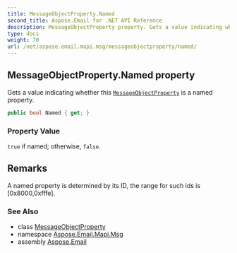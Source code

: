 ```yaml
---
title: MessageObjectProperty.Named
second_title: Aspose.Email for .NET API Reference
description: MessageObjectProperty property. Gets a value indicating whether this MessageObjectProperty is a named property
type: docs
weight: 70
url: /net/aspose.email.mapi.msg/messageobjectproperty/named/
---
```

## MessageObjectProperty.Named property

Gets a value indicating whether this [`MessageObjectProperty`](../) is a named property.

```csharp
public bool Named { get; }
```

### Property Value

`true` if named; otherwise, `false`.

## Remarks

A named property is determined by its ID, the range for such ids is [0x8000,0xfffe].

### See Also

* class [MessageObjectProperty](../)
* namespace [Aspose.Email.Mapi.Msg](../../messageobjectproperty/)
* assembly [Aspose.Email](../../../)


